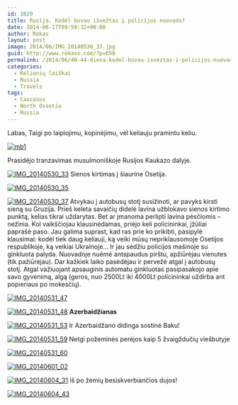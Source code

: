 ```yaml
---
id: 1029
title: Rusija. Kodėl buvau išvežtas į policijos nuovada?
date: 2014-06-17T09:59:32+00:00
author: Rokas
layout: post
image: 2014/06/IMG_20140530_37.jpg
guid: http://www.rokaso.com/?p=650
permalink: /2014/06/40-44-diena-kodel-buvau-isveztas-i-policijos-nuovada-6/
categories:
  - Kelionių laiškai
  - Russia
  - Travels
tags:
  - Caucasus
  - North Ossetia
  - Russia
---
```

Labas, Taigi po laipiojimu, kopinėjimu, vėl keliauju pramintu keliu.



 [![mb1](2014/06/mb1.png)](2014/06/mb1.png) 

Prasidėjo tranzavimas musulmoniškoje Rusijos Kaukazo dalyje.


 [![IMG_20140530_33](2014/06/IMG_20140530_33-682x1024.jpg)](2014/06/IMG_20140530_33.jpg) 
Sienos kirtimas į šiaurine Osetija.

 [![IMG_20140530_35](2014/06/IMG_20140530_35-1024x682.jpg)](2014/06/IMG_20140530_35.jpg) 


 [![IMG_20140530_37](2014/06/IMG_20140530_37-1024x682.jpg)](2014/06/IMG_20140530_37.jpg) 
Atvykau į autobusų stotį susižinoti, ar pavyks kirsti sieną su Gruzija. Prieš keleta savaičių didelė lavina užblokavo sienos kirtimo punktą, kelias tikrai uždarytas. Bet ar įmanoma perlipti lavina pėsčiomis – nežinia. Kol vaikščiojau klausinėdamas, priėjo keli policininkai, įžūliai paprašė paso. Jau galima suprast, kad ras prie ko prikibti, pasipylė klausimai: kodėl tiek daug keliauji, ką veiki mūsų nepriklausomoje Osetijos respublikoje, ką veikiai Ukrainoje… Ir jau sėdžiu policijos mašinoje su ginkluota palyda. Nuovadoje nuėmė antspaudus pirštu, apžiūrėjau vienutes (tik pažiūrėjau). Dar kažkiek laiko pasėdėjau ir pervežė atgal į autobusų stotį. Atgal važiuojant apsauginis automatu ginkluotas pasipasakojo apie savo gyvenimą, algą (geros, nuo 2500Lt iki 4000Lt policininkai uždirba ant popieriaus po mokesčių). 

 [![IMG_20140531_47](2014/06/IMG_20140531_47-682x1024.jpg)](2014/06/IMG_20140531_47.jpg) 


 [![IMG_20140531_48](2014/06/IMG_20140531_48-1024x682.jpg)](2014/06/IMG_20140531_48.jpg) 
**Azerbaidžianas** 

 [![IMG_20140531_53](2014/06/IMG_20140531_53-1024x682.jpg)](2014/06/IMG_20140531_53.jpg) 
Ir Azerbaidžano didinga sostinė Baku!

 [![IMG_20140531_59](2014/06/IMG_20140531_59-682x1024.jpg)](2014/06/IMG_20140531_59.jpg) 
Netgi požeminės perėjos kaip 5 žvaigždučių viešbutyje

 [![IMG_20140531_60](2014/06/IMG_20140531_60-1024x682.jpg)](2014/06/IMG_20140531_60.jpg)

 [![IMG_20140601_02](2014/06/IMG_20140601_02-682x1024.jpg)](2014/06/IMG_20140601_02.jpg)

 [![IMG_20140604_31](2014/06/IMG_20140604_31-1024x682.jpg)](2014/06/IMG_20140604_31.jpg) 
Iš po žemių besiskverbiančios dujos!

 [![IMG_20140604_43](2014/06/IMG_20140604_43-1024x682.jpg)](2014/06/IMG_20140604_43.jpg)
